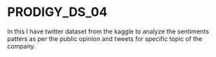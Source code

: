 # PRODIGY_DS_04
In this I have twitter dataset from the kaggle to analyze the sentiments patters as per the public opinion and tweets for specific topic of the company.
